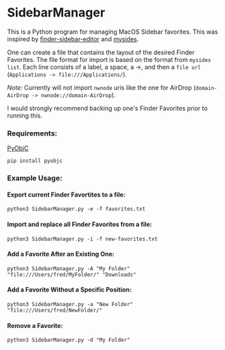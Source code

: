 # SidebarManager

This is a Python program for managing MacOS Sidebar favorites. This was inspired by [finder-sidebar-editor](https://github.com/Ajordat/finder-sidebar-editor/tree/master) and [mysides](https://github.com/mosen/mysides).

One can create a file that contains the layout of the desired Finder Favorites. The file format for import is based on the format from `mysides list`. Each line consists of a label, a space, a ->, and then a `file url` (`Applications -> file:///Applications/`). 

*Note:* Currently will not import `nwnode` uris like the one for AirDrop (`domain-AirDrop -> nwnode://domain-AirDrop`). 

I would strongly recommend backing up one's Finder Favorites prior to running this. 

### Requirements:

[PyObjC](https://pypi.org/project/pyobjc/)
```
pip install pyobjc
```

### Example Usage:

#### Export current Finder Favortites to a file:
```shell
python3 SidebarManager.py -e -f favorites.txt
```

#### Import and replace all Finder Favorites from a file:
```shell
python3 SidebarManager.py -i -f new-favorites.txt
```

#### Add a Favorite After an Existing One:
```shell
python3 SidebarManager.py -A "My Folder" "file:///Users/fred/MyFolder/" "Downloads"
```

#### Add a Favorite Without a Specific Position:
```shell
python3 SidebarManager.py -a "New Folder" "file:///Users/fred/NewFolder/"
```

#### Remove a Favorite:
```shell
python3 SidebarManager.py -d "My Folder"
```
